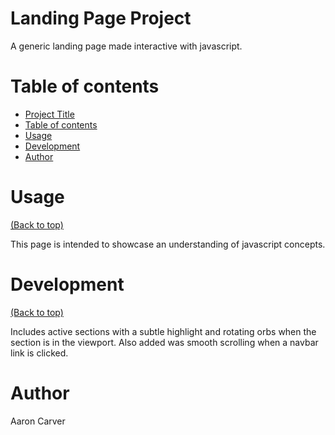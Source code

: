 <!-- Add banner here -->

# Landing Page Project

<!-- Add buttons here -->

A generic landing page made interactive with javascript.

# Table of contents

- [Project Title](#landing-page-project)
- [Table of contents](#table-of-contents)
- [Usage](#usage)
- [Development](#development)
- [Author](#author)

# Usage

[(Back to top)](#table-of-contents)

This page is intended to showcase an understanding of javascript concepts.

# Development

[(Back to top)](#table-of-contents)

Includes active sections with a subtle highlight and rotating orbs when the section is in the viewport. Also added was smooth scrolling when a navbar link is clicked.

# Author

Aaron Carver
